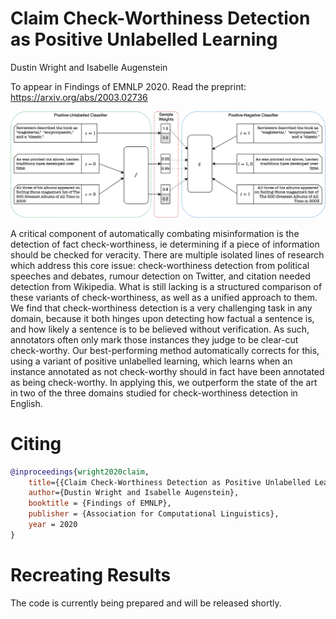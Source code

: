 # Claim Check-Worthiness Detection as Positive Unlabelled Learning
Dustin Wright and Isabelle Augenstein

To appear in Findings of EMNLP 2020. Read the preprint: https://arxiv.org/abs/2003.02736

<p align="center">
  <img src="pu_learning_puc.png" alt="PUC">
</p>

A critical component of automatically combating misinformation is the detection of fact check-worthiness, ie determining if a piece of information should be checked for veracity. There are multiple isolated lines of research which address this core issue: check-worthiness detection from political speeches and debates, rumour detection on Twitter, and citation needed detection from Wikipedia. What is still lacking is a structured comparison of these variants of check-worthiness, as well as a unified approach to them. We find that check-worthiness detection is a very challenging task in any domain, because it both hinges upon detecting how factual a sentence is, and how likely a sentence is to be believed without verification. As such, annotators often only mark those instances they judge to be clear-cut check-worthy. Our best-performing method automatically corrects for this, using a variant of positive unlabelled learning, which learns when an instance annotated as not check-worthy should in fact have been annotated as being check-worthy. In applying this, we outperform the state of the art in two of the three domains studied for check-worthiness detection in English.

# Citing

```bib
@inproceedings{wright2020claim,
    title={{Claim Check-Worthiness Detection as Positive Unlabelled Learning}},
    author={Dustin Wright and Isabelle Augenstein},
    booktitle = {Findings of EMNLP},
    publisher = {Association for Computational Linguistics},
    year = 2020
}
```

# Recreating Results

The code is currently being prepared and will be released shortly.
